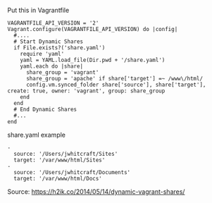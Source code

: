 Put this in Vagrantfile 
```
VAGRANTFILE_API_VERSION = '2'
Vagrant.configure(VAGRANTFILE_API_VERSION) do |config|
  #....
  # Start Dynamic Shares
  if File.exists?('share.yaml')
    require 'yaml'
    yaml = YAML.load_file(Dir.pwd + '/share.yaml')
    yaml.each do |share|
      share_group = 'vagrant'
      share_group = 'apache' if share['target'] =~ /www\/html/
      config.vm.synced_folder share['source'], share['target'], create: true, owner: 'vagrant', group: share_group
    end
  end
  # End Dynamic Shares
  #...
end
```


share.yaml example
```
-
  source: '/Users/jwhitcraft/Sites'
  target: '/var/www/html/Sites'
-
  source: '/Users/jwhitcraft/Documents'
  target: '/var/www/html/Docs'
```

Source: https://h2ik.co/2014/05/14/dynamic-vagrant-shares/
